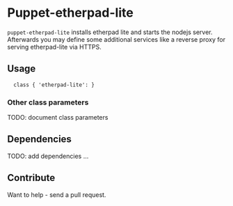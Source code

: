 # Puppet-etherpad-lite

`puppet-etherpad-lite` installs etherpad lite and starts the nodejs
server. Afterwards you may define some additional services like
a reverse proxy for serving etherpad-lite via HTTPS.

## Usage

```
  class { 'etherpad-lite': }
```
### Other class parameters

TODO: document class parameters

## Dependencies

TODO: add dependencies ...

## Contribute

Want to help - send a pull request.
